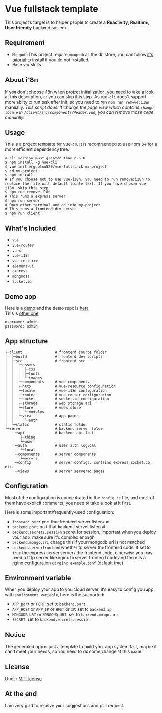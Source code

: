 # Vue fullstack template
This project's target is to helper people to create a **Reactivity, Realtime, User friendly** backend system.

## Requirement
- `Mongodb` This project require `mongodb` as the db store, you can follow [it's tutorial](https://docs.mongodb.com/manual/administration/install-community/) to install if you do not installed.
- Base `vue` skills

## About i18n
If you don't choose i18n when project initialization, you need to take a look at this description, or you can skip this step.
As `vue-cli` does't support more ablity to run task after init, so you need to run `npm run remove:i18n` manually. *This script doesn't change the page view which contains `change locale` in `/client/src/components/Header.vue`, you can remove those code manually.*

## Usage
This is a project template for vue-cli. It is recommended to use npm 3+ for a more efficient dependency tree.
```shell
# cli version must greater than 2.5.0
$ npm install -g vue-cli
$ vue init erguotou520/vue-fullstack my-project
$ cd my-project
$ npm install
# If you choose not to use vue-i18n, you need to run remove:i18n to replace the file with default locale text. If you have chosen vue-i18n, skip this step
$ npm run remove:i18n
# This runs a express server
$ npm run server
# Open other terminal and cd into my-project
# This runs a frontend dev server
$ npm run client
```

## What's Included
- `vue`
- `vue-router`
- `vuex`
- `vue-i18n`
- `vue-resource`
- `element-ui`
- `express`
- `mongoose`
- `socket.io`

## Demo app
Here is a [demo](https://vue-fullstack-demo.herokuapp.com) and the demo repo is [here](https://github.com/erguotou520/vue-fullstack-demo)  
This is [other one](http://meals.erguotou.me)  
```
username: admin
password: admin
```

## App structure
```
├─client               # frontend source folder
│  ├─build             # frontend dev scripts
│  ├─src               # frontend src
│  │  ├─assets
│  │  │  ├─css
│  │  │  ├─fonts
│  │  │  └─images
│  │  ├─components     # vue components
│  │  ├─http           # vue-resource configuration
│  │  ├─locale         # vue-i18n configuration
│  │  ├─router         # vue-router configuration
│  │  ├─socket         # socket.io configuration
│  │  ├─storage        # web storage api
│  │  ├─store          # vuex store
│  │  │  └─modules
│  │  └─view           # app pages
│  │     └─auth
│  └─static            # static folder
└─server               # backend server folder
    ├─api              # backend api list
    │  ├─thing
    │  └─user
    ├─auth             # user auth logical
    │  └─local
    ├─components       # server components
    │  └─errors
    ├─config           # server configs, contains express socket.io, etc.
    └─views            # server servered pages
```

## Configuration
Most of the configuration is concentrated in the `config.js` file, and most of them have explicit comments, you need to take a look at it first.

Here is some important/frequently-used configuration:
- `frontend.port` port that frontend server listens at
- `backend.port` port that backend server listen at
- `backend.secrets.session` secret for session, important when you deploy your app, make sure it's complex enough
- `backend.mongo.uri` change this if your mongodb uri is not matched
- `backend.serverFrontend` whether to server the frontend code. If set to `true` the express server servers the frontend code, otherwise you may need a http server like nginx to server frontend code and there is a nginx configuration at `nginx.example.conf` (default true)

## Environment variable
When you deploy your app to you cloud server, it's easy to config you app with `environment variable`, here is the supported:  
- `APP_port` or `PORT`: set to `backend.port`
- `APP_HOST` or `APP_IP` or `HOST` or `IP`: set to `backend.ip`
- `MONGODB_URI` or `MONGOHQ_URI`: set to `backend.mongo.uri`
- `SECRET`: set to `backend.secrets.session`

## Notice
The generated app is just a template to build your app system fast, maybe it can't meet your needs, so you need to do some change at this issue.

## License
Under [MIT license](./LICENSE)

## At the end
I am very glad to receive your suggestions and pull request.
